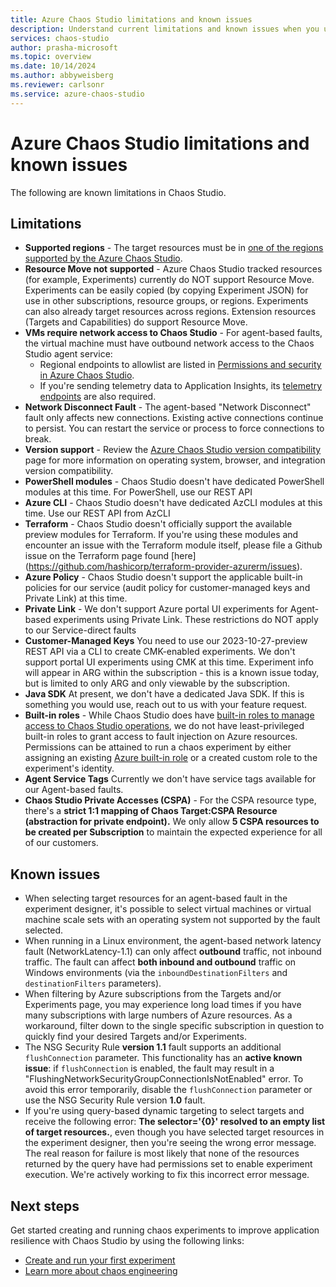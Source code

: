 ```yaml
---
title: Azure Chaos Studio limitations and known issues
description: Understand current limitations and known issues when you use Azure Chaos Studio.
services: chaos-studio
author: prasha-microsoft 
ms.topic: overview
ms.date: 10/14/2024
ms.author: abbyweisberg
ms.reviewer: carlsonr
ms.service: azure-chaos-studio
---
```


# Azure Chaos Studio limitations and known issues

The following are known limitations in Chaos Studio. 

## Limitations

- **Supported regions** - The target resources must be in [one of the regions supported by the Azure Chaos Studio](https://azure.microsoft.com/global-infrastructure/services/?products=chaos-studio).
- **Resource Move not supported** - Azure Chaos Studio tracked resources (for example, Experiments) currently do NOT support Resource Move. Experiments can be easily copied (by copying Experiment JSON) for use in other subscriptions, resource groups, or regions. Experiments can also already target resources across regions. Extension resources (Targets and Capabilities) do support Resource Move. 
- **VMs require network access to Chaos Studio** - For agent-based faults, the virtual machine must have outbound network access to the Chaos Studio agent service:
    - Regional endpoints to allowlist are listed in [Permissions and security in Azure Chaos Studio](chaos-studio-permissions-security.md#network-security).
    - If you're sending telemetry data to Application Insights, its [telemetry endpoints](../azure-monitor/fundamentals/azure-monitor-network-access.md#outgoing-ports) are also required.
- **Network Disconnect Fault** - The agent-based "Network Disconnect" fault only affects new connections. Existing active connections continue to persist. You can restart the service or process to force connections to break.
- **Version support** - Review the [Azure Chaos Studio version compatibility](chaos-studio-versions.md) page for more information on operating system, browser, and integration version compatibility.
- **PowerShell modules** - Chaos Studio doesn't have dedicated PowerShell modules at this time. For PowerShell, use our REST API
- **Azure CLI** - Chaos Studio doesn't have dedicated AzCLI modules at this time. Use our REST API from AzCLI
- **Terraform** - Chaos Studio doesn't officially support the available preview modules for Terraform. If you're using these modules and encounter an issue with the Terraform module itself, please file a Github issue on the Terraform page found [here] (https://github.com/hashicorp/terraform-provider-azurerm/issues).
- **Azure Policy** - Chaos Studio doesn't support the applicable built-in policies for our service (audit policy for customer-managed keys and Private Link) at this time. 
- **Private Link** - We don't support Azure portal UI experiments for Agent-based experiments using Private Link. These restrictions do NOT apply to our Service-direct faults
- **Customer-Managed Keys** You need to use our 2023-10-27-preview REST API via a CLI to create CMK-enabled experiments. We don't support portal UI experiments using CMK at this time. Experiment info will appear in ARG within the subscription - this is a known issue today, but is limited to only ARG and only viewable by the subscription. 
- **Java SDK** At present, we don't have a dedicated Java SDK. If this is something you would use, reach out to us with your feature request. 
- **Built-in roles** - While Chaos Studio does have [built-in roles to manage access to Chaos Studio operations](chaos-studio-permissions-security.md#azure-resource-manager-operations-and-roles), we do not have least-privileged built-in roles to grant access to fault injection on Azure resources. Permissions can be attained to run a chaos experiment by either assigning an existing [Azure built-in role](chaos-studio-fault-providers.md) or a created custom role to the experiment's identity.
- **Agent Service Tags** Currently we don't have service tags available for our Agent-based faults.
- **Chaos Studio Private Accesses (CSPA)** - For the CSPA resource type, there's a **strict 1:1 mapping of Chaos Target:CSPA Resource (abstraction for private endpoint).** We only allow **5 CSPA resources to be created per Subscription** to maintain the expected experience for all of our customers.  

## Known issues
- When selecting target resources for an agent-based fault in the experiment designer, it's possible to select virtual machines or virtual machine scale sets with an operating system not supported by the fault selected.
- When running in a Linux environment, the agent-based network latency fault (NetworkLatency-1.1) can only affect **outbound** traffic, not inbound traffic. The fault can affect **both inbound and outbound** traffic on Windows environments (via the `inboundDestinationFilters` and `destinationFilters` parameters).
- When filtering by Azure subscriptions from the Targets and/or Experiments page, you may experience long load times if you have many subscriptions with large numbers of Azure resources. As a workaround, filter down to the single specific subscription in question to quickly find your desired Targets and/or Experiments.
- The NSG Security Rule **version 1.1** fault supports an additional `flushConnection` parameter. This functionality has an **active known issue**: if `flushConnection` is enabled, the fault may result in a "FlushingNetworkSecurityGroupConnectionIsNotEnabled" error. To avoid this error temporarily, disable the `flushConnection` parameter or use the NSG Security Rule version **1.0** fault.
- If you're using query-based dynamic targeting to select targets and receive the following error: **The selector='{0}' resolved to an empty list of target resources.**, even though you have selected target resources in the experiment designer, then you're seeing the wrong error message. The real reason for failure is most likely that none of the resources returned by the query have had permissions set to enable experiment execution. We're actively working to fix this incorrect error message.  


## Next steps
Get started creating and running chaos experiments to improve application resilience with Chaos Studio by using the following links:
- [Create and run your first experiment](chaos-studio-tutorial-service-direct-portal.md)
- [Learn more about chaos engineering](chaos-studio-chaos-engineering-overview.md)
